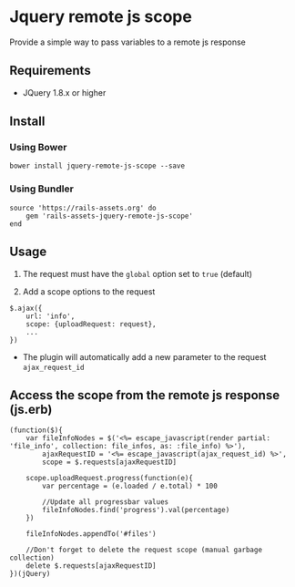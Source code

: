 # Jquery remote js scope
Provide a simple way to pass variables to a remote js response

## Requirements

- JQuery 1.8.x or higher

## Install
### Using Bower

```
bower install jquery-remote-js-scope --save
```

### Using Bundler

```
source 'https://rails-assets.org' do
	gem 'rails-assets-jquery-remote-js-scope'
end
```

## Usage

1. The request must have the `global` option set to `true` (default)

2. Add a scope options to the request
```
$.ajax({
	url: 'info',
	scope: {uploadRequest: request},
	...
})
```

- The plugin will automatically add a new parameter to the request `ajax_request_id`

## Access the scope from the remote js response (js.erb)
```
(function($){
	var fileInfoNodes = $('<%= escape_javascript(render partial: 'file_info', collection: file_infos, as: :file_info) %>'),
		ajaxRequestID = '<%= escape_javascript(ajax_request_id) %>',
		scope = $.requests[ajaxRequestID]

	scope.uploadRequest.progress(function(e){
		var percentage = (e.loaded / e.total) * 100

		//Update all progressbar values
		fileInfoNodes.find('progress').val(percentage)
	})

	fileInfoNodes.appendTo('#files')

	//Don't forget to delete the request scope (manual garbage collection)
	delete $.requests[ajaxRequestID]
})(jQuery)
```
